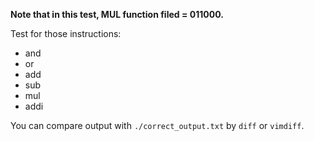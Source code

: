 **Note that in this test, MUL function filed = 011000.**

Test for those instructions:
- and 
- or 
- add 
- sub 
- mul 
- addi

You can compare output with `./correct_output.txt` by `diff` or `vimdiff`.
